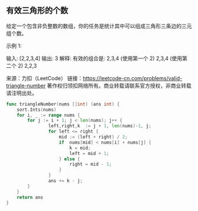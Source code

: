 ## 有效三角形的个数

给定一个包含非负整数的数组，你的任务是统计其中可以组成三角形三条边的三元组个数。

示例 1:

输入: [2,2,3,4]
输出: 3
解释:
有效的组合是: 
2,3,4 (使用第一个 2)
2,3,4 (使用第二个 2)
2,2,3


来源：力扣（LeetCode）
链接：https://leetcode-cn.com/problems/valid-triangle-number
著作权归领扣网络所有。商业转载请联系官方授权，非商业转载请注明出处。
```go
func triangleNumber(nums []int) (ans int) {
    sort.Ints(nums)
    for i, _ := range nums {
        for j := i + 1; j < len(nums); j++ {
                left,right,k  := j + 1, len(nums)-1, j;
                for left <= right {
                    mid := (left + right) / 2;
                    if  nums[mid] < nums[i] + nums[j] {
                        k = mid;
                        left = mid + 1;
                    } else {
                        right = mid - 1;
                    }
                }
                ans += k - j;
        }
    }
    return ans
}

```
